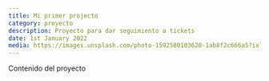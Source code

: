 ```yaml
---
title: Mi primer projecto
category: proyecto
description: Proyecto para dar seguimiento a tickets
date: 1st January 2022
media: https://images.unsplash.com/photo-1592500103620-1ab8f2c666a5?ixlib=rb-1.2.1&ixid=eyJhcHBfaWQiOjEyMDd9&auto=format&fit=crop&w=3000&q=80
---
```


Contenido del proyecto